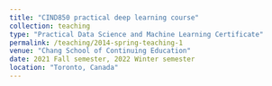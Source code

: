 ```yaml
---
title: "CIND850 practical deep learning course"
collection: teaching
type: "Practical Data Science and Machine Learning Certificate"
permalink: /teaching/2014-spring-teaching-1
venue: "Chang School of Continuing Education"
date: 2021 Fall semester, 2022 Winter semester
location: "Toronto, Canada"
---
```


